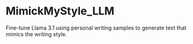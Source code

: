 # MimickMyStyle_LLM
Fine-tune Llama 3.1 using personal writing samples to generate text that mimics the writing style.
